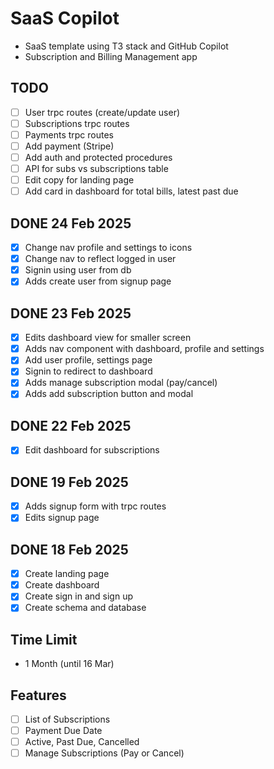# SaaS Copilot

- SaaS template using T3 stack and GitHub Copilot
- Subscription and Billing Management app

## TODO
- [ ] User trpc routes (create/update user)
- [ ] Subscriptions trpc routes
- [ ] Payments trpc routes
- [ ] Add payment (Stripe)
- [ ] Add auth and protected procedures
- [ ] API for subs vs subscriptions table
- [ ] Edit copy for landing page
- [ ] Add card in dashboard for total bills, latest past due

## DONE 24 Feb 2025
- [x] Change nav profile and settings to icons
- [x] Change nav to reflect logged in user
- [x] Signin using user from db
- [x] Adds create user from signup page

## DONE 23 Feb 2025
- [x] Edits dashboard view for smaller screen
- [x] Adds nav component with dashboard, profile and settings
- [x] Add user profile, settings page
- [x] Signin to redirect to dashboard
- [x] Adds manage subscription modal (pay/cancel)
- [x] Adds add subscription button and modal

## DONE 22 Feb 2025
- [x] Edit dashboard for subscriptions

## DONE 19 Feb 2025
- [x] Adds signup form with trpc routes
- [x] Edits signup page

## DONE 18 Feb 2025
- [x] Create landing page
- [x] Create dashboard
- [x] Create sign in and sign up
- [x] Create schema and database

## Time Limit
- 1 Month (until 16 Mar)

## Features
- [ ] List of Subscriptions
- [ ] Payment Due Date
- [ ] Active, Past Due, Cancelled
- [ ] Manage Subscriptions (Pay or Cancel)
